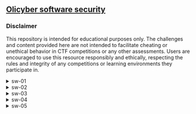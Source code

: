 ## [Olicyber software security](https://training.olicyber.it/challenges)
### Disclaimer
This repository is intended for educational purposes only. The challenges and content provided here are not intended to facilitate cheating or unethical behavior in CTF competitions or any other assessments. Users are encouraged to use this resource responsibly and ethically, respecting the rules and integrity of any competitions or learning environments they participate in.
<!-- SW-01 -->
<details>
<summary>sw-01</summary>

This challenge is fairly easy. We need to detect the architecture of thecelf file.

The ```file``` command is what we need.

```bash
file sw-01
```

Output:

> sw-01: ELF 64-bit LSB executable, ARM aarch64, version 1 (SYSV), statically linked, BuildID[sha1]=0073012c38af01374a53569a0d79290259d34d8d, not stripped

ARM BABY :)
</details>

<!-- SW-02 -->
<details>
<summary>sw-02</summary>

For this challenge, we need to explore the shared dependencies needed for our ELF to run.

the ``` ldd ``` command will work. Ultimately, this is just a wrapper of the dynamic linker and will output the list of dynamic libraries that this program needs.

BEWARE

This comes from the man page of ldd:

>  Be  aware  that  in  some  circumstances  (e.g., where the program specifies an ELF interpreter other than ld-linux.so), some versions of ldd may attempt to obtain the dependency information by attempting to directly execute  the  program,  which  may lead to the execution of whatever code is defined in the program's ELF interpreter, and perhaps to execution of the program itself.
(In glibc versions before 2.27, the upstream ldd  implementation did this for example, although most distributions provided a modified version that did not.)
Thus,  you should never employ ldd on an untrusted executable, since this may result in the execution of arbitrary code.

Another alternative is to use ```objdump```.

```bash
objdump -p sw-02 | grep NEEDED
```
Output:

>   NEEDED               F
  NEEDED               L
  NEEDED               A
  NEEDED               G
  NEEDED               {
  NEEDED               1
  NEEDED               d
  NEEDED               8
  NEEDED               d
  NEEDED               b
  NEEDED               5
  NEEDED               5
  NEEDED               9
  NEEDED               }

I don't think i need to specify where is the flag :)
</details>

<!-- SW-03 -->
<details>
<summary>sw-03</summary>

In this challenge we need to analyze an ELF file in order to find a secret section.

We can use our amazing ```objdump``` to get a list of all the sections.

```bash
objdump -h sw-03
```

Output:
>  24 .comment      0000001b  0000000000000000  0000000000000000  00003028  2\*\*0
                  CONTENTS, READONLY
 25 .super-secret-section 0000001c  0000000000000000  0000000000000000  00003043  2\*\*0
                  CONTENTS, READONLY
 26 .debug_aranges 000000f0  0000000000000000  0000000000000000  00003060  2\*\*4
                  CONTENTS, READONLY, DEBUGGING, OCTETS

Should i say which one is the section that contains our flag? :)

We can now print the content of this super secret section

```bash
objdump -s -j .super-secret-section sw-03
```

Output:

> sw-03:     file format elf64-x86-64
Contents of section .super-secret-section:
 0000 46004c00 41004700 7b006400 30003300  F.L.A.G.{.d.0.3.
 0010 6c007600 6e003400 69007d00           l.v.n.4.i.}.

 I think that our job here is done.

By the way, this is a good opportunity to learn about __\_\_attributes\_\___ in C.
</details>

<!-- SW-04 -->
<details>
<summary>sw-04</summary>
In this challenge we just need to find the flag between the strings of the program.
Olicyber suggest to use the ```strings``` command.

```bash
strings sw-04
```

Output:

> GLIBC_2.4
GLIBC_2.2.5
_ITM_deregisterTMCloneTable
\_\_gmon_start\_\_
_ITM_registerTMCloneTable
u/UH
[]A\A]A^A_
flag{0cca06f6}
 Qual'
 la flag? :
 Sbagliato! Prova ancora
 Giusto!
;*3$"
GCC: (GNU) 10.2.1 20201203
../sysdeps/x86_64
</details>

<!-- SW-05 -->
<details>
<summary>sw-05</summary>
This challenge is similar to the previous one, except that this time is recommended to use <a href="https://ghidra-sre.org">Ghidra</a>.
Objdump can go a long way, but this time i felt the need of something more suitable for the job.
In ghidra i began to rename some variables auto-generated and this was the code that i was left with:

```c
undefined8 main(void)

{
  int strcmp_res;
  long in_FS_OFFSET;
  ulong i;
  undefined8 len;
  char input [256];
  char password [264];
  long offset;
  
  offset = *(long *)(in_FS_OFFSET + 0x28);
  memset(input,0,0x100);
  memset(password,0,0x100);
  do {
    printf(&DAT_0010202c);
    fgets(input,0x100,stdin);
    len = strlen(input);
    if (len != 0) {
      if (input[len - 1] == '\n') {
        input[len - 1] = '\0';
      }
      for (i = 0; i < 0xe; i = i + 1) {
        password[i] = flag[i * 2];
      }
      strcmp_res = strcmp(input,password);
      if (strcmp_res == 0) {
        puts(&DAT_00102061);
        if (offset != *(long *)(in_FS_OFFSET + 0x28)) {
                    /* WARNING: Subroutine does not return */
          __stack_chk_fail();
        }
        return 0;
      }
    }
    puts(&DAT_00102045);
  } while( true );
}
```

We can see that the password is generated from the flag, by just picking the even elements from the buffer.
In the .rodata section we can find the effective value of the flag, but we can let ghidra guide us by clicking on the flag.

```asm
                    flag                              XREF[3]: Entry Point(*), 
                                                               main:001012ca(*), 
                                                               main:001012d1(*)  
   00102010 66 00      undef
            6c 00 
            61 00 
     00102010 66         undef  66h              [0]                     XREF[3]: Entry Point(*), 
                                                                                  main:001012ca(*), 
                                                                                  main:001012d1(*)  
     00102011 00         undef  00h              [1]
     00102012 6c         undef  6Ch              [2]
     00102013 00         undef  00h              [3]
     00102014 61         undef  61h              [4]
     00102015 00         undef  00h              [5]
     00102016 67         undef  67h              [6]
     00102017 00         undef  00h              [7]
     00102018 7b         undef  7Bh              [8]
     00102019 00         undef  00h              [9]
     0010201a 38         undef  38h              [10]
     0010201b 00         undef  00h              [11]
     0010201c 31         undef  31h              [12]
     0010201d 00         undef  00h              [13]
     0010201e 37         undef  37h              [14]
     0010201f 00         undef  00h              [15]
     00102020 35         undef  35h              [16]
     00102021 00         undef  00h              [17]
     00102022 30         undef  30h              [18]
     00102023 00         undef  00h              [19]
     00102024 65         undef  65h              [20]
     00102025 00         undef  00h              [21]
     00102026 36         undef  36h              [22]
     00102027 00         undef  00h              [23]
     00102028 33         undef  33h              [24]
     00102029 00         undef  00h              [25]
     0010202a 7d         undef  7Dh              [26]
     0010202b 00         undef  00h              [27]

```
We can finally start to pick the even elements to generate our flag :)
</details>
